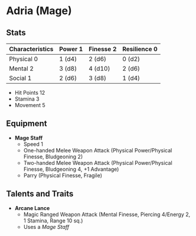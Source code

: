 # Adria (Mage)

## Stats

| Characteristics | Power 1 | Finesse 2 | Resilience 0 |
| --------------- | ------- | --------- | ------------ |
| Physical 0      | 1 (d4)  | 2 (d6)    | 0 (d2)       |
| Mental 2        | 3 (d8)  | 4 (d10)   | 2 (d6)       |
| Social 1        | 2 (d6)  | 3 (d8)    | 1 (d4)       |

* Hit Points 12
* Stamina 3
* Movement 5

## Equipment

* **Mage Staff**
	* Speed 1
	* One-handed Melee Weapon Attack (Physical Power/Physical Finesse, Bludgeoning 2)
	* Two-handed Melee Weapon Attack (Physical Power/Physical Finesse, Bludgeoning 4, +1 Advantage)
	* Parry (Physical Finesse, Fragile)

## Talents and Traits

* **Arcane Lance**
	* Magic Ranged Weapon Attack (Mental Finesse, Piercing 4/Energy 2, 1 Stamina, Range 10 sq.)
	* Uses a _Mage Staff_
